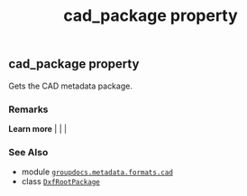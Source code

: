﻿---
title: cad_package property
second_title: GroupDocs.Metadata for Python via .NET API References
description: 
type: docs
url: /python-net/groupdocs.metadata.formats.cad/dxfrootpackage/cad_package/
is_root: false
weight: 100
---

## cad_package property


Gets the CAD metadata package.

### Remarks 


**Learn more** |
|
 |

### See Also
* module [`groupdocs.metadata.formats.cad`](../../)
* class [`DxfRootPackage`](/metadata/python-net/groupdocs.metadata.formats.cad/dxfrootpackage)

